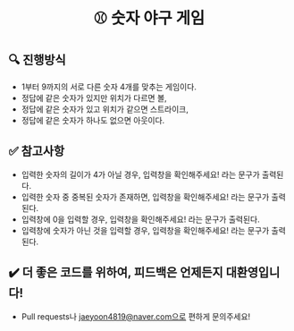 <h1 align="middle">⚾ 숫자 야구 게임</h1>

## 🔍 진행방식

- 1부터 9까지의 서로 다른 숫자 4개를 맞추는 게임이다.
- 정답에 같은 숫자가 있지만 위치가 다르면 볼,
- 정답에 같은 숫자가 있고 위치가 같으면 스트라이크,
- 정답에 같은 숫자가 하나도 없으면 아웃이다.

## ✅ 참고사항

- 입력한 숫자의 길이가 4가 아닐 경우, 입력창을 확인해주세요! 라는 문구가 출력된다.
- 입력한 숫자 중 중복된 숫자가 존재하면, 입력창을 확인해주세요! 라는 문구가 출력된다.
- 입력창에 0을 입력할 경우, 입력창을 확인해주세요! 라는 문구가 출력된다.
- 입력창에 숫자가 아닌 것을 입력할 경우, 입력창을 확인해주세요! 라는 문구가 출력된다.

## ✔️ 더 좋은 코드를 위하여, 피드백은 언제든지 대환영입니다!

- Pull requests나 jaeyoon4819@naver.com으로 편하게 문의주세요!
